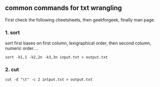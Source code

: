 ## common commands for txt wrangling

First check the following cheetsheets, then geekforgeek, finally man page.

### 1. sort

sort first bases on first column, lexigraphical order, then second column, numeric order....
```
sort -k1,1 -k2,2n -k3,3n input.txt > output.txt
```

### 2. cut

```
cut -d "\t" -c 2 intput.txt > output.txt
```





